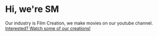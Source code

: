# Hi, we're SM
Our industry is Film Creation, we make movies on our youtube channel. <a href="https://smrecording.github.io/redirect/youtube">Interested? Watch some of our creations!</a>
